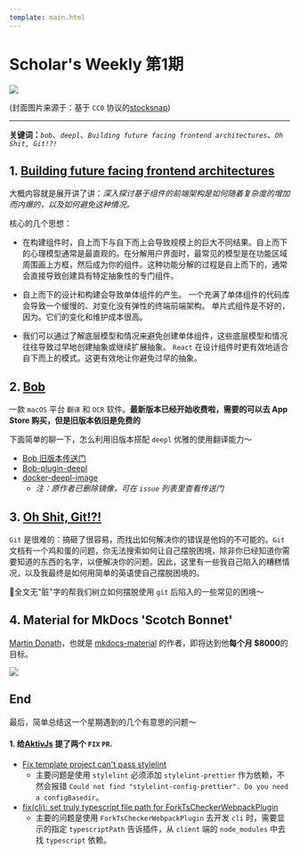 ```yaml
---
template: main.html
---
```


# Scholar's Weekly 第1期

![](https://to-out-use.oss-cn-hangzhou.aliyuncs.com/common/mYREQl.jpg)

(封面图片来源于：基于 `CC0` 协议的[stocksnap](https://stocksnap.io/photo/pond-water-X4MGQOAX2Q))

------

**关键词：***`bob`*、*`deepl`*、*`Building future facing frontend architectures`*、*`Oh Shit, Git!?!`*

## 1. [Building future facing frontend architectures](https://frontendmastery.com/posts/building-future-facing-frontend-architectures)

大概内容就是展开讲了讲：*深入探讨基于组件的前端架构是如何随着复杂度的增加而内爆的，以及如何避免这种情况。*

核心的几个思想：

- 在构建组件时，自上而下与自下而上会导致规模上的巨大不同结果。自上而下的心理模型通常是最直观的。在分解用户界面时，最常见的模型是在功能区域周围画上方框，然后成为你的组件。这种功能分解的过程是自上而下的，通常会直接导致创建具有特定抽象性的专门组件。

- 自上而下的设计和构建会导致单体组件的产生。 一个充满了单体组件的代码库会导致一个缓慢的、对变化没有弹性的终端前端架构。 单片式组件是不好的，因为。它们的变化和维护成本很高。

- 我们可以通过了解底层模型和情况来避免创建单体组件，这些底层模型和情况往往导致过早地创建抽象或继续扩展抽象。 `React` 在设计组件时更有效地适合自下而上的模式。这更有效地让你避免过早的抽象。

## 2. [Bob](https://github.com/ripperhe/Bob)

一款 `macOS` 平台 `翻译` 和 `OCR` 软件。**最新版本已经开始收费啦，需要的可以去 App Store 购买，但是旧版本依旧是免费的**

下面简单的聊一下，怎么利用旧版本搭配 `deepl` 优雅的使用翻译能力～

- [Bob 旧版本传送门](https://v0.bobtranslate.com/#/general/quickstart/install)
- [Bob-plugin-deepl](https://github.com/clubxdev/bob-plugin-deeplx)
- [docker-deepl-image](https://github.com/clubxdev/bob-plugin-deeplx/issues/2)
    - *注：原作者已删除镜像，可在 `issue` 列表里查看传送门*

## 3. [Oh Shit, Git!?!](https://ohshitgit.com/)

`Git` 是很难的：搞砸了很容易，而找出如何解决你的错误是他妈的不可能的。`Git` 文档有一个鸡和蛋的问题，你无法搜索如何让自己摆脱困境，除非你已经知道你需要知道的东西的名字，以便解决你的问题。因此，这里有一些我自己陷入的糟糕情况，以及我最终是如何用简单的英语使自己摆脱困境的。

🐶全文无"脏"字的帮我们树立如何摆脱使用 `git` 后陷入的一些常见的困境～

## 4. Material for MkDocs 'Scotch Bonnet'

[Martin Donath](https://github.com/squidfunk)，也就是 [mkdocs-material](https://github.com/squidfunk/mkdocs-material) 的作者，即将达到他**每个月 $8000**的目标。

![](https://to-out-use.oss-cn-hangzhou.aliyuncs.com/common/P1u1rr.png)

## End

最后，简单总结这一个星期遇到的几个有意思的问题～

#### 1. 给[AktivJs](https://github.com/myNameIsDu/aktiv) 提了两个 `FIX` `PR`.

- [Fix template project can't pass stylelint](https://github.com/myNameIsDu/aktiv/pull/81)
    - 主要问题是使用 `stylelint` 必须添加 `stylelint-prettier` 作为依赖，不然会报错 `Could not find "stylelint-config-prettier". Do you need a configBasedir`。
- [fix(cli): set truly typescript file path for ForkTsCheckerWebpackPlugin](https://github.com/myNameIsDu/aktiv/pull/82)
    - 主要的问题是使用 `ForkTsCheckerWebpackPlugin` 去开发 `cli` 时，需要显示的指定 `typescriptPath` 告诉插件，从 `client` 端的 `node_modules` 中去找 `typescript` 依赖。
